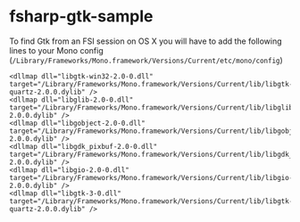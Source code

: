 # fsharp-gtk-sample

To find Gtk from an FSI session on OS X you will have to add the following lines to your Mono config (```/Library/Frameworks/Mono.framework/Versions/Current/etc/mono/config```)

```
<dllmap dll="libgtk-win32-2.0-0.dll" target="/Library/Frameworks/Mono.framework/Versions/Current/lib/libgtk-quartz-2.0.0.dylib" />
<dllmap dll="libglib-2.0-0.dll" target="/Library/Frameworks/Mono.framework/Versions/Current/lib/libglib-2.0.0.dylib" />
<dllmap dll="libgobject-2.0-0.dll" target="/Library/Frameworks/Mono.framework/Versions/Current/lib/libgobject-2.0.0.dylib" />
<dllmap dll="libgdk_pixbuf-2.0-0.dll" target="/Library/Frameworks/Mono.framework/Versions/Current/lib/libgdk_pixbuf-2.0.0.dylib" />
<dllmap dll="libgio-2.0-0.dll" target="/Library/Frameworks/Mono.framework/Versions/Current/lib/libgio-2.0.0.dylib" />
<dllmap dll="libgtk-3-0.dll" target="/Library/Frameworks/Mono.framework/Versions/Current/lib/libgtk-quartz-2.0.0.dylib" />
```
